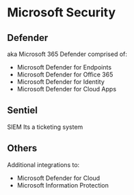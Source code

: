 # Microsoft Security

## Defender
aka Microsoft 365 Defender
comprised of:
- Microsoft Defender for Endpoints
- Microsoft Defender for Office 365
- Microsoft Defender for Identity
- Microsoft Defender for Cloud Apps

## Sentiel
SIEM
Its a ticketing system

## Others
Additional integrations to:
- Microsoft Defender for Cloud
- Microsoft Information Protection
